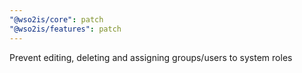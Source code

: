 ```yaml
---
"@wso2is/core": patch
"@wso2is/features": patch
---
```


Prevent editing, deleting and assigning groups/users to system roles
